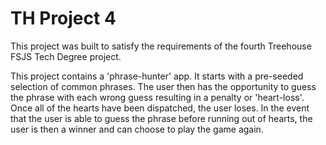 # TH Project 4

This project was built to satisfy the requirements of the fourth Treehouse FSJS Tech Degree project. 

This project contains a 'phrase-hunter' app. It starts with a pre-seeded selection of common phrases. The user then
has the opportunity to guess the phrase with each wrong guess resulting in a penalty or 'heart-loss'. Once all of the
hearts have been dispatched, the user loses. In the event that the user is able to guess the phrase before running out
of hearts, the user is then a winner and can choose to play the game again. 

 


